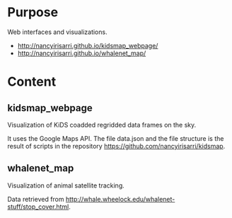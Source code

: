 # Purpose
Web interfaces and visualizations.

* http://nancyirisarri.github.io/kidsmap_webpage/
* http://nancyirisarri.github.io/whalenet_map/

# Content
## kidsmap_webpage
Visualization of KiDS coadded regridded data frames on the sky.

It uses the Google Maps API. The file data.json and the file structure is the result of scripts in the repository https://github.com/nancyirisarri/kidsmap.

## whalenet_map
Visualization of animal satellite tracking.

Data retrieved from http://whale.wheelock.edu/whalenet-stuff/stop_cover.html.
